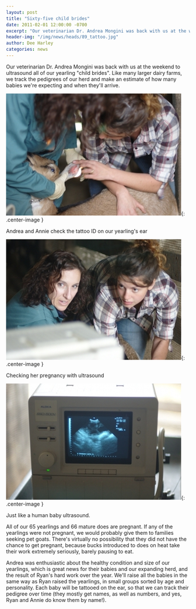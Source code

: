 ```yaml
---
layout: post
title: "Sixty-five child brides"
date: 2011-02-01 12:00:00 -0700
excerpt: "Our veterinarian Dr. Andrea Mongini was back with us at the weekend to ultrasound all of our yearling ..."
header-img: "/img/news/heads/89_tattoo.jpg"
author: Dee Harley
categories: news
---
```

Our veterinarian Dr. Andrea Mongini was back with us at the weekend to
ultrasound all of our yearling &quot;child brides&quot;. Like many
larger dairy farms, we track the pedigrees of our herd and make an
estimate of how many babies we're expecting and when they'll arrive.

![image](/img/news/89_tattoo.jpg){: .center-image }

Andrea and Annie check the tattoo ID on our yearling's ear

![image](/img/news/89_andrea&annie.jpg){: .center-image }

Checking her pregnancy with ultrasound

![image](/img/news/89_ultrasound.jpg){: .center-image }

Just like a human baby ultrasound.

All of our 65 yearlings and 66 mature does are pregnant. If any of the
yearlings were not pregnant, we would probably give them to families
seeking pet goats. There's virtually no possibility that they did not
have the chance to get pregnant, because bucks introduced to does on
heat take their work extremely seriously, barely pausing to eat.

Andrea was enthusiastic about the healthy condition and size of our
yearlings, which is great news for their babies and our expanding
herd, and the result of Ryan's hard work over the year. We'll raise
all the babies in the same way as Ryan raised the yearlings, in small
groups sorted by age and personality. Each baby will be tattooed on
the ear, so that we can track their pedigree over time (they mostly
get names, as well as numbers, and yes, Ryan and Annie do know them by
name!).



